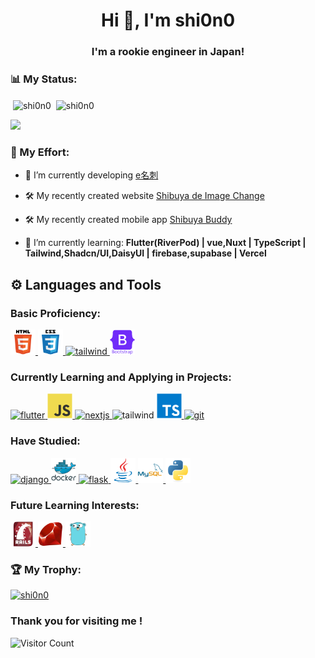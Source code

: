 <h1 align="center">Hi 👋, I'm shi0n0</h1>
<h3 align="center">I'm a rookie engineer in Japan!</h3>

<h3 align="left">📊 My Status:</h3>
<p>&nbsp;<img align="center" src="https://github-stats-shi0n0.vercel.app/api?username=shi0n0&show_icons=true&locale=en" alt="shi0n0" />
&nbsp;<img align="center" src="https://github-stats-shi0n0.vercel.app/api/top-langs/?username=shi0n0&layout=compact" alt="shi0n0" /></p>

![](https://github-profile-summary-cards.vercel.app/api/cards/profile-details?username=shi0n0&theme=vue)

<h3 align="left">💪 My Effort:</h3>

- 🔭 I’m currently developing [e名刺](https://github.com/shi0n0/e-meishi)

- 🛠️ My recently created website [Shibuya de Image Change](https://www.imechen-shibuya.com)

- 🛠️ My recently created mobile app [Shibuya Buddy](https://github.com/Haru-Kobayashi073/Shibuya-Buddy)
    
- 🌱 I’m currently learning: **Flutter(RiverPod) | vue,Nuxt | TypeScript | Tailwind,Shadcn/UI,DaisyUI | firebase,supabase | Vercel**

<p>
    
<h2 align="left">⚙ Languages and Tools</h2>
<h3 align="left">Basic Proficiency:</h3>
<p align="left">
    <a href="https://www.w3.org/html/" target="_blank" rel="noreferrer">
        <img src="https://raw.githubusercontent.com/devicons/devicon/master/icons/html5/html5-original-wordmark.svg" alt="html5" width="40" height="40"/>
    </a>
    <a href="https://www.w3schools.com/css/" target="_blank" rel="noreferrer">
        <img src="https://raw.githubusercontent.com/devicons/devicon/master/icons/css3/css3-original-wordmark.svg" alt="css3" width="40" height="40"/>
    </a>
    <a href="https://getbootstrap.com" target="_blank" rel="noreferrer"> <a href="https://tailwindcss.com/" target="_blank" rel="noreferrer">
        <img src="https://www.vectorlogo.zone/logos/tailwindcss/tailwindcss-icon.svg" alt="tailwind" width="40" height="40"/>
    </a> 
    <a>
        <img src="https://raw.githubusercontent.com/devicons/devicon/master/icons/bootstrap/bootstrap-plain-wordmark.svg" alt="bootstrap" width="40" height="40"/>
    </a>
</p>

<h3 align="left">Currently Learning and Applying in Projects:</h3>
<p align="left"> 
     <a href="https://flutter.dev" target="_blank" rel="noreferrer">
         <img src="https://www.vectorlogo.zone/logos/flutterio/flutterio-icon.svg" alt="flutter" width="40" height="40"/>
     </a>
    <a href="https://developer.mozilla.org/en-US/docs/Web/JavaScript" target="_blank" rel="noreferrer">
        <img src="https://raw.githubusercontent.com/devicons/devicon/master/icons/javascript/javascript-original.svg" alt="javascript" width="40" height="40"/>
    </a> 
    <a href="https://nextjs.org/" target="_blank" rel="noreferrer">
        <img src="https://cdn.worldvectorlogo.com/logos/nextjs-2.svg" alt="nextjs" width="40" height="40"/> </a> <a href="https://tailwindcss.com/" target="_blank" rel="noreferrer"> 
    </a>
    <a>
        <img src="https://www.vectorlogo.zone/logos/tailwindcss/tailwindcss-icon.svg" alt="tailwind" width="40" height="40"/>
    </a> 
    <a href="https://www.typescriptlang.org/" target="_blank" rel="noreferrer"> 
        <img src="https://raw.githubusercontent.com/devicons/devicon/master/icons/typescript/typescript-original.svg" alt="typescript" width="40" height="40"/> 
    </a> 
    <a href="https://git-scm.com/" target="_blank" rel="noreferrer">
        <img src="https://www.vectorlogo.zone/logos/git-scm/git-scm-icon.svg" alt="git" width="40" height="40"/> 
    </a>
</p>

<h3 align="left">Have Studied:</h3>
<p align="left">
    <a href="https://www.djangoproject.com/" target="_blank" rel="noreferrer"> 
        <img src="https://cdn.worldvectorlogo.com/logos/django.svg" alt="django" width="40" height="40"/> 
    </a> 
    <a href="https://www.docker.com/" target="_blank" rel="noreferrer"> 
        <img src="https://raw.githubusercontent.com/devicons/devicon/master/icons/docker/docker-original-wordmark.svg" alt="docker" width="40" height="40"/> 
    </a> 
    <a href="https://flask.palletsprojects.com/" target="_blank" rel="noreferrer"> 
        <img src="https://www.vectorlogo.zone/logos/pocoo_flask/pocoo_flask-icon.svg" alt="flask" width="40" height="40"/>
    </a> 
    <a href="https://www.java.com" target="_blank" rel="noreferrer"> 
        <img src="https://raw.githubusercontent.com/devicons/devicon/master/icons/java/java-original.svg" alt="java" width="40" height="40"/>
    </a> 
    <a href="https://www.mysql.com/" target="_blank" rel="noreferrer"> 
        <img src="https://raw.githubusercontent.com/devicons/devicon/master/icons/mysql/mysql-original-wordmark.svg" alt="mysql" width="40" height="40"/> 
    </a>
    <a href="https://www.python.org" target="_blank" rel="noreferrer">
        <img src="https://raw.githubusercontent.com/devicons/devicon/master/icons/python/python-original.svg" alt="python" width="40" height="40"/>
    </a> 
</p>

<h3 ailgn="left">Future Learning Interests:</h3>
<p align="left">
     <a href="https://rubyonrails.org" target="_blank" rel="noreferrer"> 
         <img src="https://raw.githubusercontent.com/devicons/devicon/master/icons/rails/rails-original-wordmark.svg" alt="rails" width="40" height="40"/> 
     </a> 
    <a href="https://www.ruby-lang.org/en/" target="_blank" rel="noreferrer"> 
        <img src="https://raw.githubusercontent.com/devicons/devicon/master/icons/ruby/ruby-original.svg" alt="ruby" width="40" height="40"/> 
    </a>
    <a href="https://golang.org" target="_blank" rel="noreferrer"> 
        <img src="https://raw.githubusercontent.com/devicons/devicon/master/icons/go/go-original.svg" alt="go" width="40" height="40"/>
    </a>
</p>

<h3 align="left">🏆 My Trophy:</h3>
<p align="left">
    <a href="https://github.com/ryo-ma/github-profile-trophy">
        <img src="https://github-profile-trophy.vercel.app/?username=shi0n0" alt="shi0n0" />
    </a> 
</p>

<h3> Thank you for visiting me ! </h3>

  ![Visitor Count](https://profile-counter.glitch.me/shi0n0/count.svg)
